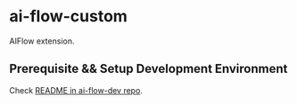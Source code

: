 # ai-flow-custom

AIFlow extension.

## Prerequisite && Setup Development Environment

Check [README in ai-flow-dev repo](../ai-flow-dev/README.md).